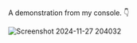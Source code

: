 A demonstration from my console. 👇














![Screenshot 2024-11-27 204032](https://github.com/user-attachments/assets/bca13f93-6190-4683-8476-52de2ba697b2)
